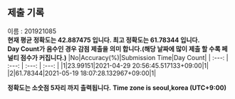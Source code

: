 


  
## 제출 기록  
이름 : 201921085  
**현재 평균 정확도는 42.887475 입니다. 최고 정확도는 61.78344 입니다.**  
**Day Count가 음수인 경우 감점 제출을 의미 합니다.(해당 날짜에 많이 제출 할 수록 페널티 점수가 커집니다.)**
|No|Accuracy(%)|Submission Time|Day Count|
| :---: | :---: | :---: | :---: |
|1|23.99151|2021-04-29 20:56:45.517133+09:00|1|
|2|61.78344|2021-05-19 18:07:28.132967+09:00|1|


**정확도는 소숫점 5자리 까지 출력됩니다.**
**Time zone is seoul,korea (UTC+9:00)**
